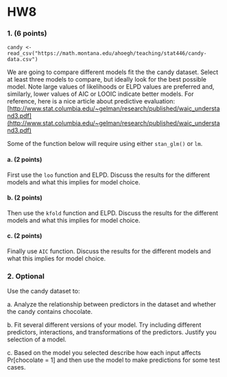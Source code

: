 # HW8

### 1. (6 points)

```
candy <- read_csv("https://math.montana.edu/ahoegh/teaching/stat446/candy-data.csv")
```

We are going to compare different models fit the the candy dataset. Select at least three models to compare, but ideally look for the best possible model. Note large values of likelihoods or ELPD values are preferred and, similarly, lower values of AIC or LOOIC indicate better models. For reference, here is a nice article about predictive evaluation: [http://www.stat.columbia.edu/~gelman/research/published/waic_understand3.pdf](http://www.stat.columbia.edu/~gelman/research/published/waic_understand3.pdf)

Some of the function below will require using either `stan_glm()` or `lm`.

#### a. (2 points)
First use the `loo` function and ELPD. Discuss the results for the different models and what this implies for model choice. 

#### b. (2 points)
Then use the `kfold` function and ELPD. Discuss the results for the different models and what this implies for model choice. 

#### c. (2 points)
Finally use `AIC` function. Discuss the results for the different models and what this implies for model choice.


### 2. Optional

Use the candy dataset to:

a. Analyze the relationship between predictors in the dataset and whether the candy contains chocolate.

b. Fit several different versions of your model. Try including different predictors, interactions, and transformations of the predictors. Justify you selection of a model.

c. Based on the model you selected describe how each input affects Pr[chocolate = 1] and then use the model to make predictions for some test cases.
  
